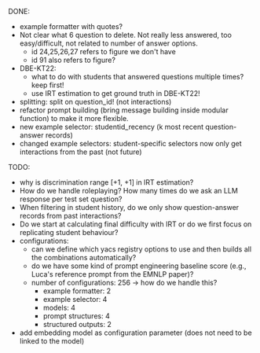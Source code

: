 DONE:
- example formatter with quotes?
- Not clear what 6 question to delete. Not really less answered, too easy/difficult, not related to number of answer options.
    - id 24,25,26,27 refers to figure we don't have
    - id 91 also refers to figure?
- DBE-KT22:
    - what to do with students that answered questions multiple times? keep first!
    - use IRT estimation to get ground truth in DBE-KT22!
- splitting: split on question_id! (not interactions)
- refactor prompt building (bring message building inside modular function) to make it more flexible.
- new example selector: studentid_recency (k most recent question-answer records)
- changed example selectors: student-specific selectors now only get interactions from the past (not future)


TODO:
- why is discrimination range [+1, +1] in IRT estimation?
- How do we handle roleplaying? How many times do we ask an LLM response per test set question?
- When filtering in student history, do we only show question-answer records from past interactions?
- Do we start at calculating final difficulty with IRT or do we first focus on replicating student behaviour?
- configurations:
    - can we define which yacs registry options to use and then builds all the combinations automatically?
    - do we have some kind of prompt engineering baseline score (e.g., Luca's reference prompt from the EMNLP paper)?
    - number of configurations: 256 -> how do we handle this?
        - example formatter: 2
        - example selector: 4
        - models: 4
        - prompt structures: 4
        - structured outputs: 2
- add embedding model as configuration parameter (does not need to be linked to the model)

